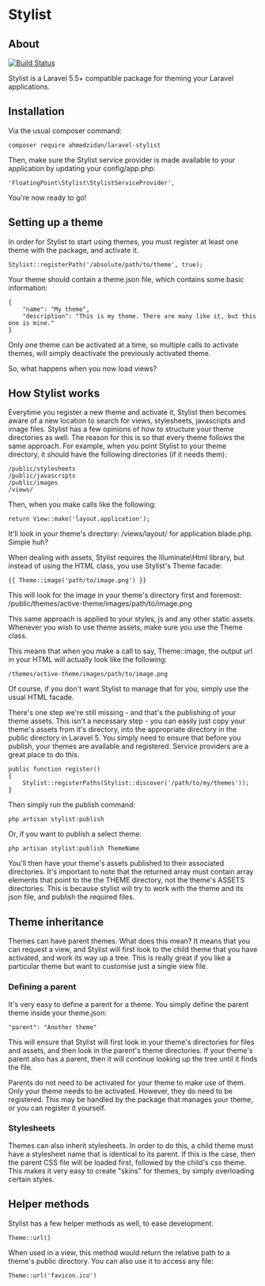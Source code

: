 # Stylist
## About

[![Build Status](https://img.shields.io/travis/floatingpointsoftware/stylist.svg?branch=master)](https://travis-ci.org/floatingpointsoftware/stylist)

Stylist is a Laravel 5.5+ compatible package for theming your Laravel applications.

## Installation

Via the usual composer command:

    composer require ahmedzidan/laravel-stylist

Then, make sure the Stylist service provider is made available to your application by updating your config/app.php:

    'FloatingPoint\Stylist\StylistServiceProvider',

You're now ready to go!

## Setting up a theme

In order for Stylist to start using themes, you must register at least one theme with the package, and activate it.

    Stylist::registerPath('/absolute/path/to/theme', true);

Your theme should contain a theme.json file, which contains some basic information:

    {
        "name": "My theme",
        "description": "This is my theme. There are many like it, but this one is mine."
    }

Only one theme can be activated at a time, so multiple calls to activate themes, will simply deactivate the previously activated theme.

So, what happens when you now load views?

## How Stylist works

Everytime you register a new theme and activate it, Stylist then becomes aware of a new location to search for views, stylesheets,
javascripts and image files. Stylist has a few opinions of how to structure your theme directories as well. The reason for this is
so that every theme follows the same approach. For example, when you point Stylist to your theme directory, it should have the
following directories (if it needs them):

    /public/stylesheets
    /public/javascripts
    /public/images
    /views/

Then, when you make calls like the following:

    return View::make('layout.application');

It'll look in your theme's directory: /views/layout/ for application.blade.php. Simple huh?

When dealing with assets, Stylist requires the Illuminate\Html library, but instead of using the HTML class, you use Stylist's Theme facade:

    {{ Theme::image('path/to/image.png') }}

This will look for the image in your theme's directory first and foremost: /public/themes/active-theme/images/path/to/image.png

This same approach is applied to your styles, js and any other static assets. Whenever you wish to use theme assets, make sure you use the Theme class.

This means that when you make a call to say, Theme::image, the output url in your HTML will actually look like the following:

    /themes/active-theme/images/path/to/image.png

Of course, if you don't want Stylist to manage that for you, simply use the usual HTML facade.

There's one step we're still missing - and that's the publishing of your theme assets. This isn't a necessary step - you can easily
just copy your theme's assets from it's directory, into the appropriate directory in the public directory in Laravel 5. You simply
need to ensure that before you publish, your themes are available and registered. Service providers are a great place to do this.

    public function register()
    {
        Stylist::registerPaths(Stylist::discover('/path/to/my/themes'));    
    }

Then simply run the publish command:

    php artisan stylist:publish

Or, if you want to publish a select theme:

    php artisan stylist:publish ThemeName

You'll then have your theme's assets published to their associated directories. It's important to note that the returned array must
contain array elements that point to the the THEME directory, not the theme's ASSETS directories. This is because stylist will try
to work with the theme and its json file, and publish the required files.

## Theme inheritance

Themes can have parent themes. What does this mean? It means that you can request a view, and Stylist will first look to the child
theme that you have activated, and work its way up a tree. This is really great if you like a particular theme but want to customise
just a single view file.

### Defining a parent

It's very easy to define a parent for a theme. You simply define the parent theme inside your theme.json:

    "parent": "Another theme"

This will ensure that Stylist will first look in your theme's directories for files and assets, and then look in the parent's theme
directories. If your theme's parent also has a parent, then it will continue looking up the tree until it finds the file.

Parents do not need to be activated for your theme to make use of them. Only your theme needs to be activated. However, they do need
to be registered. This may be handled by the package that manages your theme, or you can register it yourself.

### Stylesheets

Themes can also inherit stylesheets. In order to do this, a child theme must have a stylesheet name that is identical to its parent. If
this is the case, then the parent CSS file will be loaded first, followed by the child's css theme. This makes it very easy to create
"skins" for themes, by simply overloading certain styles.

## Helper methods

Stylist has a few helper methods as well, to ease development.

    Theme::url()

When used in a view, this method would return the relative path to a theme's public directory. You can also use it to access any file:

    Theme::url('favicon.ico')
